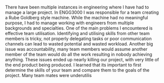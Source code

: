 There have been multiple instances in engineering where I have had to manage a large project. In ENGG3000 I was responsible for a team creating a Rube Goldberg style machine. While the machine had no meaningful purpose, I had to manage working with engineers from multiple backgrounds and specialties. One of the main problems I encountered is effective team utilisation. Identifying and utilising skills from other team members is tricky, not properly delegating tasks or poor communication channels can lead to wasted potential and wasted workload. Another big issue was accountability, many team members would assume another member of the team would do all the work resulting in nobody achieving anything. These issues ended up nearly killing our project, with very little of the end product being produced. I learned that its important to first determine the skills of your team and compare them to the goals of the project. Many team mates were underutilis